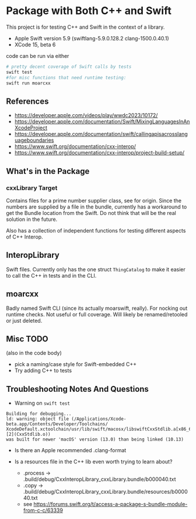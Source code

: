 # Package with Both C++ and Swift

This project is for testing C++ and Swift in the context of a library. 

- Apple Swift version 5.9 (swiftlang-5.9.0.128.2 clang-1500.0.40.1)
- XCode 15, beta 6

code can be run via either 

```zsh
# pretty decent coverage of Swift calls by tests
swift test 
#for misc functions that need runtime testing:
swift run moarcxx
```

## References

- https://developer.apple.com/videos/play/wwdc2023/10172/
- https://developer.apple.com/documentation/Swift/MixingLanguagesInAnXcodeProject 
- https://developer.apple.com/documentation/swift/callingapisacrosslanguageboundaries
- https://www.swift.org/documentation/cxx-interop/
- https://www.swift.org/documentation/cxx-interop/project-build-setup/

## What's in the Package

### cxxLibrary Target

Contains files for a prime number supplier class, see []() for origin. Since the numbers are supplied by a file in the bundle, currently has a workaround to get the Bundle location from the Swift. Do not think that will be the real solution in the future. 

Also has a collection of independent functions for testing different aspects of C++ Interop. 

## InteropLibrary

Swift files. Currently only has the one struct `ThingCatalog` to make it easier to call the C++ in tests and in the CLI.

## moarcxx

Badly named Swift CLI (since its actually moarswift, really). For nocking out runtime checks. Not useful or full coverage. Will likely be renamed/retooled or just deleted.  

## Misc TODO

(also in the code body)

- pick a naming/case style for Swift-embedded C++
-  Try adding C++ to tests

## Troubleshooting Notes And Questions

-  Warning on `swift test`

```
Building for debugging...
ld: warning: object file (/Applications/Xcode-beta.app/Contents/Developer/Toolchains/
XcodeDefault.xctoolchain/usr/lib/swift/macosx/libswiftCxxStdlib.a[x86_64][2](CxxStdlib.o))
was built for newer 'macOS' version (13.0) than being linked (10.13)
```

- Is there an Apple recommended .clang-format

- Is a resources file in the C++ lib even worth trying to learn about?
    - .process -> .build/debug/CxxInteropLibrary_cxxLibrary.bundle/b000040.txt
    - .copy -> .build/debug/CxxInteropLibrary_cxxLibrary.bundle/resources/b000040.txt
    - see https://forums.swift.org/t/access-a-package-s-bundle-module-from-c-c/63339
